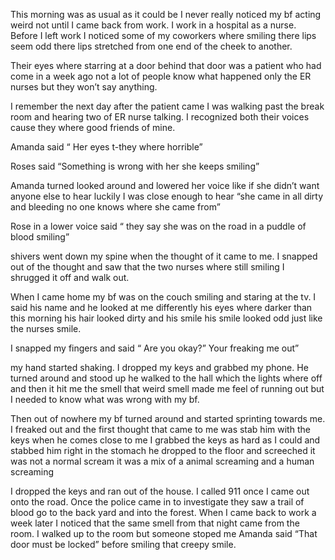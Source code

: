 This morning was as usual as it could be I never really noticed my bf acting weird not until I came back from work. I work in a hospital as a nurse. Before I left work  I noticed some of my coworkers where smiling there lips seem odd there lips stretched from one end of the cheek to another. 

Their eyes where starring at a door behind that door was a patient who had come in a week ago not a lot of people know what happened only the ER nurses but they won’t say anything. 

I remember the next day after the patient came I was walking past the break room and hearing two of ER nurse talking. I recognized both their voices cause they where good friends of mine.  

Amanda said “ Her eyes t-they where horrible” 

Roses said “Something is wrong with her she keeps smiling” 


Amanda turned looked around and lowered her voice like if she didn’t want anyone else to hear luckily I was close enough to hear “she came in all dirty and bleeding no one knows where she came from” 

Rose in a lower voice said “ they say she was on the road in a puddle of blood smiling” 

shivers went down my spine when the thought of it came to me. I snapped out of the thought and saw that the two nurses where still smiling I shrugged it off and walk out. 

When I came home my bf was on the couch smiling and staring at the tv. I said his name and he looked at me differently his eyes where darker than this morning his hair looked dirty and his smile his smile looked odd just like the nurses smile. 

I snapped my fingers and said “ Are you okay?” Your freaking me out” 

my hand started shaking. I dropped my keys and grabbed my phone. He turned around and stood up he walked to the hall which the lights where off and then it hit me the smell  that weird smell made me feel of running out but I needed to know what was wrong with my bf. 

Then out of nowhere my bf turned around and started sprinting towards me. I freaked out and the first thought that came to me was stab him with the keys when he comes close to me I grabbed the keys as hard as I could and stabbed him right in the stomach he dropped to the floor and screeched it was not a normal scream it was a mix of a animal screaming and a human screaming 

I dropped the keys and ran out of the house. I called 911 once I came out onto the road. Once the police came in to investigate they saw a trail of blood go to the back yard and into the forest. When I came back to work a week later I noticed that the same smell from that night came from the room. I walked up to the room but someone stoped me Amanda said “That door must be locked” before smiling that creepy smile.